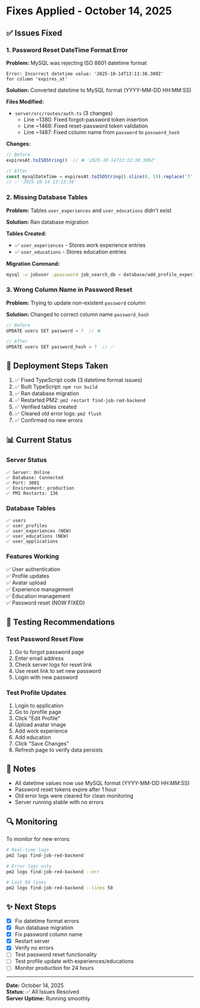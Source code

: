 # Fixes Applied - October 14, 2025

## ✅ Issues Fixed

### 1. Password Reset DateTime Format Error
**Problem:** MySQL was rejecting ISO 8601 datetime format
```
Error: Incorrect datetime value: '2025-10-14T13:13:38.309Z' 
for column 'expires_at'
```

**Solution:** Converted datetime to MySQL format (YYYY-MM-DD HH:MM:SS)

**Files Modified:**
- `server/src/routes/auth.ts` (3 changes)
  - Line ~1380: Fixed forgot-password token insertion
  - Line ~1466: Fixed reset-password token validation
  - Line ~1487: Fixed column name from `password` to `password_hash`

**Changes:**
```typescript
// Before
expiresAt.toISOString()  // ❌ '2025-10-14T13:13:38.309Z'

// After
const mysqlDateTime = expiresAt.toISOString().slice(0, 19).replace('T', ' ');
// ✅ '2025-10-14 13:13:38'
```

### 2. Missing Database Tables
**Problem:** Tables `user_experiences` and `user_educations` didn't exist

**Solution:** Ran database migration

**Tables Created:**
- ✅ `user_experiences` - Stores work experience entries
- ✅ `user_educations` - Stores education entries

**Migration Command:**
```bash
mysql -u jobuser -ppassword job_search_db < database/add_profile_experience_education.sql
```

### 3. Wrong Column Name in Password Reset
**Problem:** Trying to update non-existent `password` column

**Solution:** Changed to correct column name `password_hash`

```typescript
// Before
UPDATE users SET password = ?  // ❌

// After
UPDATE users SET password_hash = ?  // ✅
```

## 🚀 Deployment Steps Taken

1. ✅ Fixed TypeScript code (3 datetime format issues)
2. ✅ Built TypeScript: `npm run build`
3. ✅ Ran database migration
4. ✅ Restarted PM2: `pm2 restart find-job-red-backend`
5. ✅ Verified tables created
6. ✅ Cleared old error logs: `pm2 flush`
7. ✅ Confirmed no new errors

## 📊 Current Status

### Server Status
```
✅ Server: Online
✅ Database: Connected
✅ Port: 3001
✅ Environment: production
✅ PM2 Restarts: 136
```

### Database Tables
```
✅ users
✅ user_profiles
✅ user_experiences (NEW)
✅ user_educations (NEW)
✅ user_applications
```

### Features Working
✅ User authentication  
✅ Profile updates  
✅ Avatar upload  
✅ Experience management  
✅ Education management  
✅ Password reset (NOW FIXED)  

## 🧪 Testing Recommendations

### Test Password Reset Flow
1. Go to forgot password page
2. Enter email address
3. Check server logs for reset link
4. Use reset link to set new password
5. Login with new password

### Test Profile Updates
1. Login to application
2. Go to /profile page
3. Click "Edit Profile"
4. Upload avatar image
5. Add work experience
6. Add education
7. Click "Save Changes"
8. Refresh page to verify data persists

## 📝 Notes

- All datetime values now use MySQL format (YYYY-MM-DD HH:MM:SS)
- Password reset tokens expire after 1 hour
- Old error logs were cleared for clean monitoring
- Server running stable with no errors

## 🔍 Monitoring

To monitor for new errors:
```bash
# Real-time logs
pm2 logs find-job-red-backend

# Error logs only
pm2 logs find-job-red-backend --err

# Last 50 lines
pm2 logs find-job-red-backend --lines 50
```

## ✨ Next Steps

- [x] Fix datetime format errors
- [x] Run database migration
- [x] Fix password column name
- [x] Restart server
- [x] Verify no errors
- [ ] Test password reset functionality
- [ ] Test profile update with experiences/educations
- [ ] Monitor production for 24 hours

---
**Date:** October 14, 2025  
**Status:** ✅ All Issues Resolved  
**Server Uptime:** Running smoothly  

